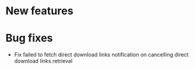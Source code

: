 # New features
    

# Bug fixes
- Fix failed to fetch direct download links notification on cancelling direct download links retrieval
